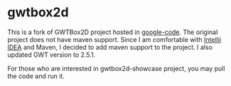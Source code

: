gwtbox2d
========

This is a fork of GWTBox2D project hosted in <a href="https://code.google.com/p/gwtbox2d/">google-code</a>. The original project does not have maven support. Since I am comfortable with <a href="http://www.jetbrains.com/idea/download/">Intellij IDEA</a> and Maven, I decided to add maven support to the project. I also updated GWT version to 2.5.1.

For those who are interested in gwtbox2d-showcase project, you may pull the code and run it.
